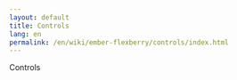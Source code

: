 ```yaml
---
layout: default
title: Controls
lang: en
permalink: /en/wiki/ember-flexberry/controls/index.html
---
```


Controls